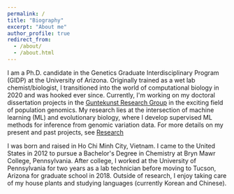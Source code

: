 ```yaml
---
permalink: /
title: "Biography"
excerpt: "About me"
author_profile: true
redirect_from: 
  - /about/
  - /about.html
---
```


I am a Ph.D. candidate in the Genetics Graduate Interdisciplinary Program (GIDP) at the University of Arizona. Originally trained as a wet lab chemist/biologist, I transitioned into the world of computational biology in 2020 and was hooked ever since. Currently, I'm working on my doctoral dissertation projects in the [Guntekunst Research Group](https://www.gutengroup.mcb.arizona.edu/) in the exciting field of population genomics. My research lies at the intersection of machine learning (ML) and evolutionary biology, where I develop supervised ML methods for inference from genomic variation data. For more details on my present and past projects, see [Research]()

I was born and raised in Ho Chi Minh City, Vietnam. I came to the United States in 2012 to pursue a Bachelor's Degree in Chemistry at Bryn Mawr College, Pennsylvania. After college, I worked at the University of Pennsylvania for two years as a lab technician before moving to Tucson, Arizona for graduate school in 2018. Outside of research, I enjoy taking care of my house plants and studying languages (currently Korean and Chinese).
